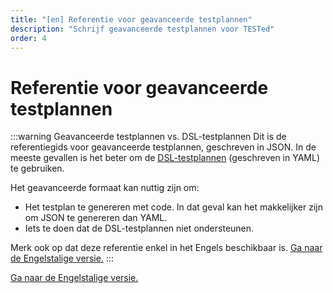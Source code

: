 ```yaml
---
title: "[en] Referentie voor geavanceerde testplannen"
description: "Schrijf geavanceerde testplannen voor TESTed"
order: 4
---
```

# Referentie voor geavanceerde testplannen

:::warning Geavanceerde testplannen vs. DSL-testplannen
Dit is de referentiegids voor geavanceerde testplannen, geschreven in JSON.
In de meeste gevallen is het beter om de [DSL-testplannen](/nl/references/tested/dsl) (geschreven in YAML) te gebruiken.

Het geavanceerde formaat kan nuttig zijn om:

- Het testplan te genereren met code. In dat geval kan het makkelijker zijn om JSON te genereren dan YAML.
- Iets te doen dat de DSL-testplannen niet ondersteunen.

Merk ook op dat deze referentie enkel in het Engels beschikbaar is.
[Ga naar de Engelstalige versie.](/en/references/tested/json)
:::

[Ga naar de Engelstalige versie.](/en/references/tested/json)
